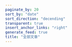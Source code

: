 ```yaml
---
paginate_by: 20
sort_by: "date"
sort_direction: "decending"
transparent: true
insert_anchor_links: "right"
generate_feed: true
title: "全部文章"
---
```

